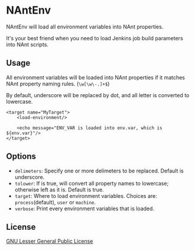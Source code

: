 # NAntEnv

NAntEnv will load all environment variables into NAnt properties. 

It's your best friend when you need to load Jenkins job build parameters into NAnt scripts.

## Usage

All environment variables will be loaded into NAnt properties if it matches NAnt property naming rules. (`\w[\w\-.]+$`) 

By default, underscore will be replaced by dot, and all letter is converted to lowercase.

    <target name="MyTarget">
        <load-environment/>
        
        <echo message="ENV_VAR is loaded into env.var, which is ${env.var}"/>
    </target>
    
## Options

* `delimeters`: Specify one or more delimeters to be replaced. Default is underscore.
* `tolower`: If is true, will convert all property names to lowercase; otherwise left as it is. Default is true.
* `target`: Where to load environment variables. Choices are: `process`(default), `user` or `machine`.
* `verbose`: Print every environment variables that is loaded.

## License

[GNU Lesser General Public License]


  [GNU Lesser General Public License]: http://www.gnu.org/copyleft/lgpl.html
  
